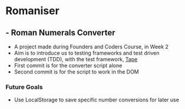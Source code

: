 # Romaniser
## - Roman Numerals Converter
- A project made during Founders and Coders Course, in Week 2
- Aim is to introduce us to testing frameworks and test driven development (TDD), with the test framework, [Tape](https://github.com/dwyl/learn-tape)
- First commit is for the converter script alone
- Second commit is for the script to work in the DOM

### Future Goals
- Use LocalStorage to save specific number conversions for later use